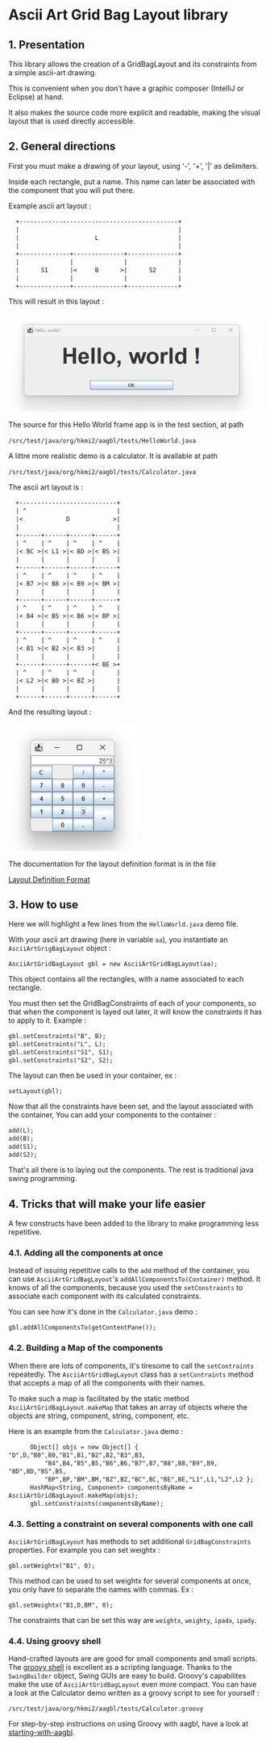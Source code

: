 # Ascii Art Grid Bag Layout library

## 1. Presentation
This library allows the creation of a GridBagLayout and its constraints from
a simple ascii-art drawing.

This is convenient when you don't have a graphic composer (IntelliJ or Eclipse) at hand.

It also makes the source code more explicit and readable, making the visual layout that is used
directly accessible.

## 2. General directions
First you must make a drawing of your layout, using '-', '+', '|' as delimiters.

Inside each rectangle, put a name. This name can later be associated with the
component that you will put there.

Example ascii art layout :


      +--------------------------------------------+
      |                                            |
      |                     L                      |
      |                                            |
      +--------------+--------------+--------------+
      |              |              |              |
      |      S1      |<     B      >|      S2      |
      |              |              |              |
      +--------------+--------------+--------------+


This will result in this layout :

![Hello world example](images/hello-world.png "Hello World frame")

The source for this Hello World frame app is in the test section, at path

 `/src/test/java/org/hkmi2/aagbl/tests/HelloWorld.java`

A littre more realistic demo is a calculator.
It is available at path

`/src/test/java/org/hkmi2/aagbl/tests/Calculator.java`

The ascii art layout is :

      +---------------------------+
      | ^                         |
      |<            D            >|
      |                           |
      +------+------+------+------+
      | ^    | ^    | ^    | ^    |
      |< BC >|< L1 >|< BD >|< BS >|
      |      |      |      |      |
      +------+------+------+------+
      | ^    | ^    | ^    | ^    |
      |< B7 >|< B8 >|< B9 >|< BM >|
      |      |      |      |      |
      +------+------+------+------+
      | ^    | ^    | ^    | ^    |
      |< B4 >|< B5 >|< B6 >|< BP >|
      |      |      |      |      |
      +------+------+------+------+
      | ^    | ^    | ^    | ^    |
      |< B1 >|< B2 >|< B3 >|      |
      |      |      |      |      |
      +------+------+------+< BE >+
      | ^    | ^    | ^    |      |
      |< L2 >|< B0 >|< BZ >|      |
      |      |      |      |      |
      +------+------+------+------+
      
And the resulting layout :

![Calculator demo](images/calculator.png "Calculator demo") 

The documentation for the layout definition format is in the file

[Layout Definition Format](doc/layout-definition.md)

## 3. How to use
Here we will highlight a few lines from the `HelloWorld.java` demo file.

With your ascii art drawing (here in variable `aa`), you instantiate an `AsciiArtGrigBagLayout` object :

    AsciiArtGridBagLayout gbl = new AsciiArtGridBagLayout(aa);
    
This object contains all the rectangles, with a name associated to each rectangle.

You must then set the GridBagConstraints of each of your components, so that when the component is layed out later, it will know 
the constraints it has to apply to it. Example :

    gbl.setConstraints("B", B);
    gbl.setConstraints("L", L);
    gbl.setConstraints("S1", S1);
    gbl.setConstraints("S2", S2);

The layout can then be used in your container, ex :

    setLayout(gbl);
    
Now that all the constraints have been set, and the layout associated with the container,
You can add your components to the container :

    add(L);
    add(B);
    add(S1);
    add(S2);

That's all there is to laying out the components. The rest is traditional java swing programming.

## 4. Tricks that will make your life easier
A few constructs have been added to the library to make programming less repetitive.

### 4.1. Adding all the components at once

Instead of issuing repetitive calls to the `add` method of the container, you can use `AsciiArtGridBagLayout`'s
`addAllComponentsTo(Container)` method. It knows of all the components, because you used the `setConstraints`
to associate each component with its calculated constraints.

You can see how it's done in the `Calculator.java` demo :

    gbl.addAllComponentsTo(getContentPane());


### 4.2. Building a Map of the components

When there are lots of components, it's tiresome to call the `setContraints` repeatedly.
The `AsciiArtGridBagLayout` class has a `setContraints` method that accepts a map of all the components
with their names.

To make such a map is facilitated by the static method `AsciiArtGridBagLayout.makeMap` that takes an array
of objects where the objects are string, component, string, component, etc. 

Here is an example from the `Calculator.java` demo :

          Object[] objs = new Object[] { "D",D,"B0",B0,"B1",B1,"B2",B2,"B3",B3,
              "B4",B4,"B5",B5,"B6",B6,"B7",B7,"B8",B8,"B9",B9, "BD",BD,"BS",BS,
              "BP",BP,"BM",BM,"BZ",BZ,"BC",BC,"BE",BE,"L1",L1,"L2",L2 };
          HashMap<String, Component> componentsByName = AsciiArtGridBagLayout.makeMap(objs);
          gbl.setConstraints(componentsByName);

### 4.3. Setting a constraint on several components with one call

`AsciiArtGridBagLayout` has methods to set additional `GridBagConstraints` properties.
For example you can set weightx : 

    gbl.setWeightx("B1", 0);

This method can be used to set weightx for several components at once, you only have to separate the
names with commas. Ex :

    gbl.setWeightx("B1,D,BM", 0);

The constraints that can be set this way are `weightx`, `weighty`, `ipadx`, `ipady`.


### 4.4. Using groovy shell

Hand-crafted layouts are are good for small components and small scripts.
The [groovy shell](https://groovy-lang.org/groovysh.html) is excellent as a scripting language.
Thanks to the `SwingBuilder` object, Swing GUIs are easy to build.
Groovy's capabilites make the use of `AsciiArtGridBagLayout` even more compact.
You can have a look at the Calculator demo written as a groovy script to see for yourself :

    /src/test/java/org/hkmi2/aagbl/tests/Calculator.groovy

For step-by-step instructions on using Groovy with aagbl, have
a look at [starting-with-aagbl](doc/starting-with-aagbl.md).
